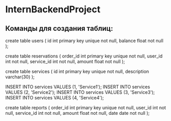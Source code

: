 # InternBackendProject

## Команды для создания таблиц:

create table users ( 
id int primary key unique not null, 
balance float not null
);

create table reservations ( 
order_id int primary key unique not null,
user_id int not null,
service_id int not null,
amount float not null
);

create table services ( 
id int primary key unique not null, 
description varchar(30)
);

INSERT INTO services VALUES (1, 'Service1');
INSERT INTO services VALUES (2, 'Service2');
INSERT INTO services VALUES (3, 'Service3');
INSERT INTO services VALUES (4, 'Service4');

create table reports ( 
order_id int primary key unique not null,
user_id int not null,
service_id int not null,
amount float not null,
date date not null
);
